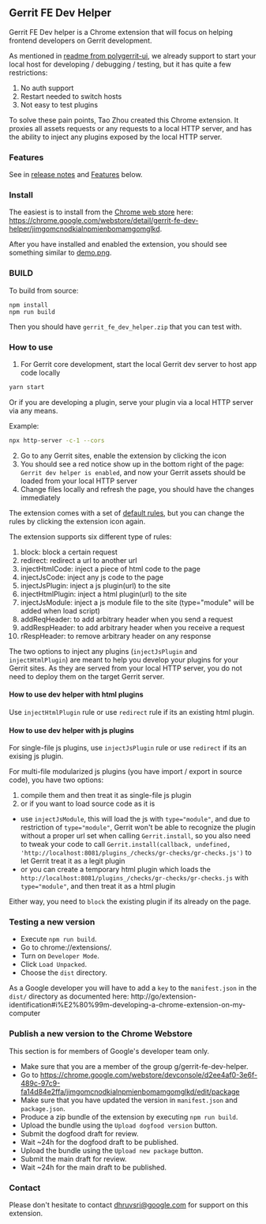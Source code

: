 ## Gerrit FE Dev Helper

Gerrit FE Dev helper is a Chrome extension that will focus on helping frontend developers on Gerrit development.

As mentioned in [readme from polygerrit-ui](https://gerrit.googlesource.com/gerrit/+/refs/heads/master/polygerrit-ui/),
we already support to start your local host for developing / debugging / testing, but it has quite a few restrictions:

1. No auth support
2. Restart needed to switch hosts
3. Not easy to test plugins

To solve these pain points, Tao Zhou created this Chrome extension. It proxies all assets requests or any requests to a local HTTP server, and has the ability to inject any plugins exposed by the local HTTP server.

### Features

See in [release notes](./release-notes.md) and [Features](#Features) below.

### Install

The easiest is to install from the [Chrome web store](https://chrome.google.com/webstore/category/extensions) here: https://chrome.google.com/webstore/detail/gerrit-fe-dev-helper/jimgomcnodkialnpmienbomamgomglkd.

After you have installed and enabled the extension, you should see something similar to [demo.png](./demo.png).

### BUILD

To build from source:

```
npm install
npm run build
```

Then you should have `gerrit_fe_dev_helper.zip` that you can test with.

### How to use

1. For Gerrit core development, start the local Gerrit dev server to host app code locally
```sh
yarn start
```
Or if you are developing a plugin, serve your plugin via a local HTTP server via any means.

Example:
```sh
npx http-server -c-1 --cors
```

2. Go to any Gerrit sites, enable the extension by clicking the icon
3. You should see a red notice show up in the bottom right of the page: `Gerrit dev helper is enabled`, and now your Gerrit assets should be loaded from your local HTTP server
4. Change files locally and refresh the page, you should have the changes immediately

The extension comes with a set of [default rules](./data/rules.json),
but you can change the rules by clicking the extension icon again.

The extension supports six different type of rules:
1. block: block a certain request
2. redirect: redirect a url to another url
3. injectHtmlCode: inject a piece of html code to the page
4. injectJsCode: inject any js code to the page
5. injectJsPlugin: inject a js plugin(url) to the site
6. injectHtmlPlugin: inject a html plugin(url) to the site
7. injectJsModule: inject a js module file to the site (type="module" will be added when load script)
8. addReqHeader: to add arbitrary header when you send a request
9. addRespHeader: to add arbitrary header when you receive a request
10. rRespHeader: to remove arbitrary header on any response

The two options to inject any plugins (`injectJsPlugin` and `injectHtmlPlugin`) are meant to help you develop your plugins for your Gerrit sites. As they are served from your local HTTP server, you do not need to deploy them on the target Gerrit server.

#### How to use dev helper with html plugins

Use `injectHtmlPlugin` rule or use `redirect` rule if its an existing html plugin.

#### How to use dev helper with js plugins

For single-file js plugins, use `injectJsPlugin` rule or use `redirect` if its an exising js plugin.

For multi-file modularized js plugins (you have import / export in source code), you have two options:

1. compile them and then treat it as single-file js plugin
2. or if you want to load source code as it is
  - use `injectJsModule`, this will load the js with `type="module"`, and due to restriction of `type="module"`, Gerrit won't be able to recognize the plugin without a proper url set when calling `Gerrit.install`, so you also need to tweak your code to call `Gerrit.install(callback, undefined, 'http://localhost:8081/plugins_/checks/gr-checks/gr-checks.js')` to let Gerrit treat it as a legit plugin
  - or you can create a temporary html plugin which loads the `http://localhost:8081/plugins_/checks/gr-checks/gr-checks.js` with `type="module"`, and then treat it as a html plugin

Either way, you need to `block` the existing plugin if its already on the page.

### Testing a new version

* Execute `npm run build`.
* Go to chrome://extensions/.
* Turn on `Developer Mode`.
* Click `Load Unpacked`.
* Choose the `dist` directory.

As a Google developer you will have to add a `key` to the `manifest.json` in the `dist/` directory
as documented here: http://go/extension-identification#i%E2%80%99m-developing-a-chrome-extension-on-my-computer

### Publish a new version to the Chrome Webstore

This section is for members of Google's developer team only.

* Make sure that you are a member of the group g/gerrit-fe-dev-helper.
* Go to https://chrome.google.com/webstore/devconsole/d2ee4af0-3e6f-489c-97c9-fa14d84e2ffa/jimgomcnodkialnpmienbomamgomglkd/edit/package
* Make sure that you have updated the version in `manifest.json` and `package.json`.
* Produce a zip bundle of the extension by executing `npm run build`.
* Upload the bundle using the `Upload dogfood version` button.
* Submit the dogfood draft for review.
* Wait ~24h for the dogfood draft to be published.
* Upload the bundle using the `Upload new package` button.
* Submit the main draft for review.
* Wait ~24h for the main draft to be published.

### Contact

Please don't hesitate to contact dhruvsri@google.com for support on this extension.
